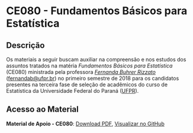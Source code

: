 # CE080 - Fundamentos Básicos para Estatística

## Descrição

Os materiais a seguir buscam auxiliar na compreensão e nos estudos dos assuntos tratados na matéria *Fundamentos Básicos para Estatística* (CE080) ministrada pela professora [*Fernanda Buhrer Rizzato*](http://leg.ufpr.br/doku.php/pessoais:fernanda) (<fernandab@ufpr.br>) no primeiro semestre de 2018 para os candidatos presentes na terceira fase de seleção de acadêmicos do curso de Estatística da Universidade Federal do Paraná ([UFPR](http://www.ufpr.br/)).

## Acesso ao Material
**Material de Apoio - CE080**: [Download PDF](https://github.com/BGeronymo/Monitoria-CE080/raw/master/Apostila-CE080/_book/CE080.pdf), [Visualizar no GitHub](https://github.com/BGeronymo/Monitoria-CE080/blob/master/Apostila-CE080/_book/CE080.pdf)
